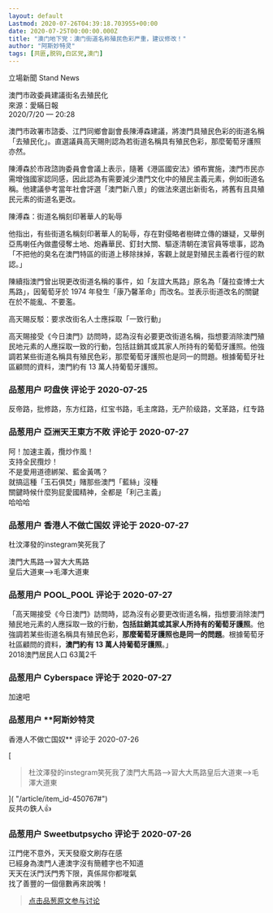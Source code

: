 ```yaml
---
layout: default
Lastmod: 2020-07-26T04:39:18.703955+00:00
date: 2020-07-25T00:00:00.000Z
title: "澳门地下党：澳门街道名称殖民色彩严重，建议修改！"
author: "阿斯妙特灵"
tags: [共匪,脱钩,白区党,澳门]
---
```


立場新聞 Stand News  
  
澳門市政委員建議街名去殖民化  
來源：愛瞞日報  
2020/7/20 — 20:28  
  
澳門市政署市諮委、江門同鄉會副會長陳溥森建議，將澳門具殖民色彩的街道名稱「去殖民化」。直選議員高天賜則認為若街道名稱具有殖民色彩，那麼葡萄牙護照亦然。  
  
陳溥森於市政諮詢委員會會議上表示，隨著《港區國安法》頒布實施，澳門市民亦需增強國家認同感，因此認為有需要減少澳門文化中的殖民主義元素，例如街道名稱。他建議參考當年社會評選「澳門新八景」的做法來選出新街名，將舊有且具殖民元素的街道名更改。  
  
陳溥森：街道名稱刻印著華人的恥辱  
  
他指出，有些街道名稱刻印著華人的恥辱，存在對侵略者樹碑立傳的嫌疑，又舉例亞馬喇任內做盡侵奪土地、炮轟華民、釘封大關、驅逐清朝在澳官員等壞事，認為「不把他的臭名在澳門特區的街道上移除抹掉，客觀上就是對殖民主義者行徑的默認。」  
  
陳續指澳門曾出現更改街道名稱的事件，如「友誼大馬路」原名為「薩拉查博士大馬路」，因葡萄牙於 1974 年發生「康乃馨革命」而改名。並表示街道改名的關鍵在於不能亂、不要濫。  
  
高天賜反駁：要求改街名人士應採取「一致行動」  
  
高天賜接受《今日澳門》訪問時，認為沒有必要更改街道名稱，指想要消除澳門殖民地元素的人應採取一致的行動，包括註銷其或其家人所持有的葡萄牙護照。他強調若某些街道名稱具有殖民色彩，那麼葡萄牙護照也是同一的問題。根據葡萄牙社區顧問的資料，澳門約有 13 萬人持葡萄牙護照。

            
### 品葱用户 **叼盘侠** 评论于 2020-07-25
        
反帝路，批修路，东方红路，红宝书路，毛主席路，无产阶级路，文革路，红专路
        


            
### 品葱用户 **亞洲天王東方不敗** 评论于 2020-07-27
        
阿！加速主義，攬炒作風！  
支持全民攬炒！  
不是愛用道德綁架、藍金黃嗎？  
就搞這種「玉石俱焚」賭那些澳門「藍絲」沒種  
關鍵時候什麼狗屁愛國精神，全都是「利己主義」  
哈哈哈
        


            
### 品葱用户 **香港人不做亡国奴** 评论于 2020-07-27
        
杜汶澤發的instegram笑死我了  
  
澳門大馬路-->習大大馬路  
皇后大道東-->毛澤大道東
        


            
### 品葱用户 **POOL_POOL** 评论于 2020-07-27
        
「高天賜接受《今日澳門》訪問時，認為沒有必要更改街道名稱，指想要消除澳門殖民地元素的人應採取一致的行動，**包括註銷其或其家人所持有的葡萄牙護照**。他強調若某些街道名稱具有殖民色彩，**那麼葡萄牙護照也是同一的問題**。根據葡萄牙社區顧問的資料，**澳門約有 13 萬人持葡萄牙護照**。」  
2018澳門居民人口 63萬2千
        


            
### 品葱用户 **Cyberspace** 评论于 2020-07-27
        
加速吧
        


            
### 品葱用户 **阿斯妙特灵 
香港人不做亡国奴** 评论于 2020-07-26
        
[

> 杜汶澤發的instegram笑死我了澳門大馬路-->習大大馬路皇后大道東-->毛澤大道東

]( "/article/item_id-450767#")  
反共の鉄人👍
        


            
### 品葱用户 **Sweetbutpsycho** 评论于 2020-07-26
        
江門佬不意外，天天發廢文刷存在感  
已經身為澳門人連澳字沒有簡體字也不知道  
天天在沃門沃門秀下限，真係屌你都嘥氣  
找了善豐的一個億數再來說嘴！
        






> [点击品葱原文参与讨论](https://pincong.rocks/article/22105)

